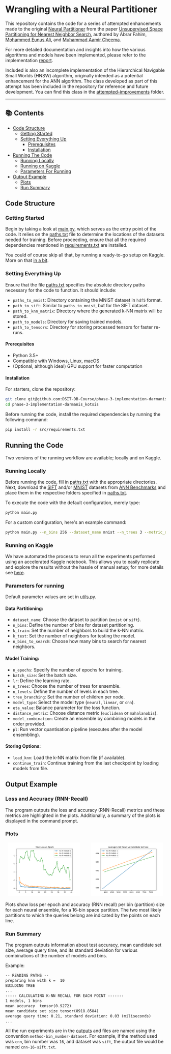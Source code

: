 # Wrangling with a Neural Partitioner

This repository contains the code for a series of attempted enhancements made to the original [Neural Partitioner](https://github.com/abrar-fahim/Neural-Partitioner) from the paper [Unsupervised Space Partitioning for Nearest Neighbor Search](https://arxiv.org/abs/2206.08091), authored by Abrar Fahim, [Mohammed Eunus Ali](https://sites.google.com/site/mohammedeunusali/), and [Muhammad Aamir Cheema](http://www.aamircheema.com/). 

For more detailed documentation and insights into how the various algorithms and models have been implemented, please refer to the implementation [report](report/sample-sigplan.pdf).

Included is also an incomplete implementation of the Hierarchical Navigable Small Worlds (HNSW) algorithm, originally intended as a potential enhancement for the ANN algorithm. The class developed as part of this attempt has been included in the repository for reference and future development. You can find this class in the [attempted-improvements](attempted-improvements/) folder.

---

## 📚 Contents
- [Code Structure](#code-structure)
  - [Getting Started](#getting-started)
  - [Setting Everything Up](#setting-everything-up)
    - [Prerequisites](#prerequisites)
    - [Installation](#installation)
- [Running The Code](#running-the-code)
  - [Running Locally](#running-locally)
  - [Running on Kaggle](#running-on-kaggle)
  - [Parameters For Running](#parameters)
- [Output Example](#output-example)
  - [Plots](#plots)
  - [Run Summary](#run-summary)

##  Code Structure

###  Getting Started
Begin by taking a look at [main.py](src/main.py), which serves as the entry point of the code. It relies on the [paths.txt](src/paths.txt) file to determine the locations of the datasets needed for training. Before proceeding, ensure that all the required dependencies mentioned in [requirements.txt](src/requirements.txt) are installed.

You could of course skip all that, by running a ready-to-go setup on Kaggle. More on that [in a bit](#running-on-kaggle).

### Setting Everything Up

Ensure that the file [paths.txt](src/paths.txt) specifies the absolute directory paths necessary for the code to function. It should include:
- `paths_to_mnist`: Directory containing the MNIST dataset in `hdf5` format.
- `path_to_sift`: Similar to `paths_to_mnist`, but for the SIFT dataset.
- `path_to_knn_matrix`: Directory where the generated k-NN matrix will be stored.
- `path_to_models`: Directory for saving trained models.
- `path_to_tensors`: Directory for storing processed tensors for faster re-runs.

#### Prerequisites
- Python 3.5+
- Compatible with Windows, Linux, macOS
- (Optional, although ideal) GPU support for faster computation

#### Installation

For starters, clone the repository:

```bash
git clone git@github.com:DSIT-DB-Course/phase-3-implementation-darmanis_kotsis.git
cd phase-3-implementation-darmanis_kotsis
```

Before running the code, install the required dependencies by running the following command:

```bash
pip install -r src/requirements.txt
```

## Running the Code

Two versions of the running workflow are available; locally and on Kaggle.

### Running Locally
Before running the code, fill in [paths.txt](paths.txt) with the appropriate directories. Next, download the [SIFT](http://corpus-texmex.irisa.fr/) and/or [MNIST](http://yann.lecun.com/exdb/mnist/) datasets from [ANN Benchmarks](https://github.com/erikbern/ann-benchmarks#data-sets) and place them in the respective folders specified in [paths.txt](paths.txt).

To execute the code with the default configuration, merely type:

```bash
python main.py
```

For a custom configuration, here's an example command:

```bash
python main.py --n_bins 256 --dataset_name mnist --n_trees 3 --metric_distance mahalanobis --model_combine cnn neural linear
```

### Running on Kaggle

We have automated the process to rerun all the experiments performed using an accelerated Kaggle notebook. This allows you to easily replicate and explore the results without the hassle of manual setup; for more details see [here](src/kaggle-notebook).

### Parameters for running
Default parameter values are set in [utils.py](src/utils.py).

#### Data Partitioning:
- `dataset_name`: Choose the dataset to partition (`mnist` or `sift`).
- `n_bins`: Define the number of bins for dataset partitioning.
- `k_train`: Set the number of neighbors to build the k-NN matrix.
- `k_test`: Set the number of neighbors for testing the model.
- `n_bins_to_search`: Choose how many bins to search for nearest neighbors.

#### Model Training:
- `n_epochs`: Specify the number of epochs for training.
- `batch_size`: Set the batch size.
- `lr`: Define the learning rate.
- `n_trees`: Choose the number of trees for ensemble.
- `n_levels`: Define the number of levels in each tree.
- `tree_branching`: Set the number of children per node.
- `model_type`: Select the model type (`neural`, `linear`, or `cnn`).
- `eta_value`: Balance parameter for the loss function.
- `distance_metric`: Choose distance metric (`euclidean` or `mahalanobis`).
- `model_combination`: Create an ensemble by combining models in the order provided.
- `pl`:  Run vector quantisation pipeline (executes after the model ensembling).

#### Storing Options:
- `load_knn`: Load the k-NN matrix from file (if available).
- `continue_train`: Continue training from the last checkpoint by loading models from file.

## Output Example

### Loss and Accuracy (RNN-Recall)
The program outputs the loss and accuracy (RNN-Recall) metrics and these metrics are highlighted in the plots. Additionally, a summary of the plots is displayed in the command prompt.

### Plots

<p align="center">
  <img alt="Light" src="src/kaggle-notebook/outputs/loss_vs_epoch.png" width="45%">
&nbsp; &nbsp; &nbsp; &nbsp;
  <img alt="Dark" src="src/kaggle-notebook/outputs/knn_recall_vs_cand_set_size.png" width="45%">
</p>

Plots show loss per epoch and accuracy (RNN recall) per bin (partition) size for each neural ensemble, for a 16-bin space partition. The two most likely partitions to which the queries belong are indicated by the points on each line.

### Run Summary
The program outputs information about test accuracy, mean candidate set size, average query time, and its standard deviation for various combinations of the number of models and bins.

Example:
```
-- READING PATHS -- 
preparing knn with k =  10
BUILDING TREE
...
----- CALCULATING K-NN RECALL FOR EACH POINT ------- 
1 models, 1 bins 
mean accuracy  tensor(0.9272)
mean candidate set size tensor(8918.8584)
average query time: 0.21, standard deviation: 0.03 (miliseconds)
...
```

All the run experiments are in the [outputs](src/kaggle-notebook/outputs/) and files are named using the convention `method-bin_number-dataset`. For example, if the method used was `cnn`, bin number was `16`, and dataset was `sift`, the output file would be named `cnn-16-sift.txt`.
